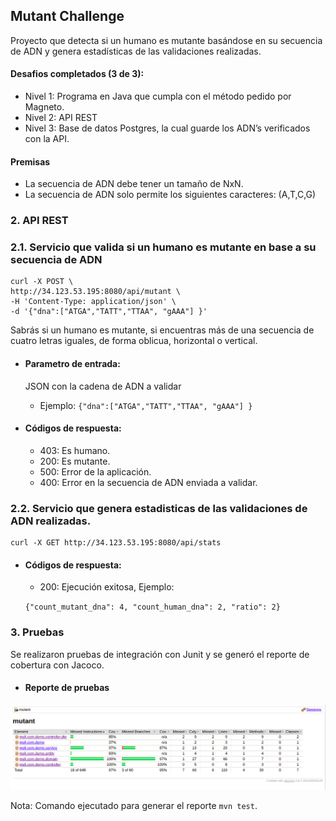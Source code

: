 ## Mutant Challenge
Proyecto que detecta si un humano es mutante basándose 
en su secuencia de ADN y genera estadísticas de las 
validaciones realizadas.

#### Desafios completados (3 de 3):
* Nivel 1: Programa en Java que cumpla con el método pedido por Magneto.
* Nivel 2: API REST
* Nivel 3: Base de datos Postgres, la cual guarde los ADN’s verificados con la API.

#### Premisas
* La secuencia de ADN debe tener un tamaño de NxN.
* La secuencia de ADN solo permite los siguientes caracteres: (A,T,C,G)


### 2. API REST

### 2.1. Servicio que valida si un humano es mutante en base a su secuencia de ADN

    curl -X POST \
    http://34.123.53.195:8080/api/mutant \
    -H 'Content-Type: application/json' \
    -d '{"dna":["ATGA","TATT","TTAA", "gAAA"] }'


Sabrás si un humano es mutante, si encuentras más de una secuencia de cuatro letras
iguales, de forma oblicua, horizontal o vertical.

* #### Parametro de entrada:
    JSON con la cadena de ADN a validar
    - Ejemplo: `{"dna":["ATGA","TATT","TTAA", "gAAA"] }` 
  
* #### Códigos de respuesta:
    - 403: Es humano.
    - 200: Es mutante.
    - 500: Error de la aplicación.
    - 400: Error en la secuencia de ADN enviada a validar.


### 2.2. Servicio que genera estadisticas de las validaciones de ADN realizadas.

    curl -X GET http://34.123.53.195:8080/api/stats 

* #### Códigos de respuesta:
    - 200: Ejecución exitosa, Ejemplo: 
    
    `{"count_mutant_dna": 4, "count_human_dna": 2, "ratio": 2}`

### 3. Pruebas

Se realizaron pruebas de integración con Junit y se generó el reporte de cobertura
con Jacoco.

* #### Reporte de pruebas
![Alt text](./src/test/coverage.png?raw=true "Title")

Nota: Comando ejecutado para generar el reporte `mvn test`.
